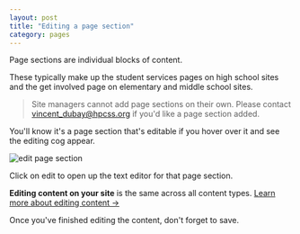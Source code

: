 ```yaml
---
layout: post
title: "Editing a page section"
category: pages
---
```


Page sections are individual blocks of content. 

These typically make up the student services pages on high school sites and the get involved page on elementary and middle school sites. 

> Site managers cannot add page sections on their own. Please contact <a href="mailto:vincent_dubay@hcpss.org">vincent_dubay@hpcss.org</a> if you'd like a page section added.

You'll know it's a page section that's editable if you hover over it and see the editing cog appear. 

![edit page section](/schoolsites-help/images/pages/edit-page-section.png)

Click on edit to open up the text editor for that page section. 

**Editing content on your site** is the same across all content types. [Learn more about editing content &rarr;](/schoolsites-help/edit/2014/07/15/editing-page/)

Once you've finished editing the content, don't forget to save.
